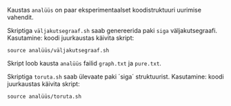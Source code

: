 Kaustas `analüüs` on paar eksperimentaalset koodistruktuuri uurimise vahendit.

Skriptiga `väljakutsegraaf.sh` saab genereerida paki `siga` väljakutsegraafi.
Kasutamine: koodi juurkaustas käivita skript:

`source analüüs/väljakutsegraaf.sh`

Skript loob kausta `analüüs` failid `graph.txt` ja `pure.txt`.

Skriptiga `toruta.sh` saab ülevaate paki ´siga´ struktuurist. Kasutamine: koodi
juurkaustas käivita skript:

`source analüüs/toruta.sh`

